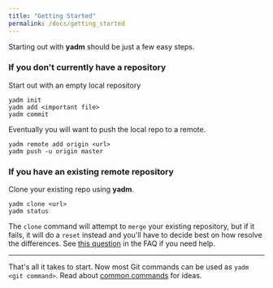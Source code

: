```yaml
---
title: "Getting Started"
permalink: /docs/getting_started
---
```

Starting out with **yadm** should be just a few easy steps.

### If you don't currently have a repository
Start out with an empty local repository

    yadm init
    yadm add <important file>
    yadm commit

Eventually you will want to push the local repo to a remote.

    yadm remote add origin <url>
    yadm push -u origin master

### If you have an existing remote repository
Clone your existing repo using **yadm**.

    yadm clone <url>
    yadm status

The `clone` command will attempt to `merge` your existing repository, but if it
fails, it will do a `reset` instead and you'll have to decide best on how
resolve the differences. See
[this question](faq#i-just-cloned-my-repository-but-yadm-status-shows-conflicts-why)
in the FAQ if you need help.

---

That's all it takes to start. Now most Git commands can be used as
`yadm <git command>`.
Read about [common commands](common_commands) for ideas.
